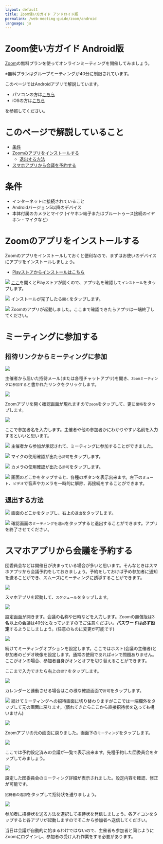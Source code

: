 ```yaml
---
layout: default
title: Zoom使い方ガイド アンドロイド版 
permalink: /web-meeting-guide/zoom/android
language: ja
---
```

# Zoom使い方ガイド Android版

[Zoom](https://zoom.us/)の無料プランを使ってオンラインミーティングを開催してみましょう。

※無料プランはグループミーティングが40分に制限されています。

このページではAndroidアプリで解説しています。

* パソコンの方は[こちら](ZoomMeeting.md)
* iOSの方は[こちら](ios.md)

を参照してください。

# このページで解説していること
* [条件](#条件)
* [Zoomのアプリをインストールする](#Zoomのアプリをインストールする)
	* [退出する方法](#退出する方法)
* [スマホアプリから会議を予約する](#スマホアプリから会議を予約する)

# 条件
* インターネットに接続されていること
* Androidバージョン5以降のデバイス
* 本体付属のカメラとマイク (イヤホン端子またはブルートゥース接続のイヤホン・マイクなど)

# Zoomのアプリをインストールする
Zoomのアプリをインストールしておくと便利なので、まずはお使いのデバイスにアプリをインストールしましょう。

* [Playストアからインストールはこちら](https://play.google.com/store/apps/details?id=us.zoom.videomeetings)

![](images/android/android_2.jpg)
[ここ](https://play.google.com/store/apps/details?id=us.zoom.videomeetings)を開くとPlayストアが開くので、アプリ名を確認して`インストール`をタップします。

![](images/android/android_3.jpg)
インストールが完了したら`開く`をタップします。

![](images/android/android_4.jpg)
Zoomのアプリが起動しました。ここまで確認できたらアプリは一端終了してください。

# ミーティングに参加する
## 招待リンクからミーティングに参加

![](images/android/android_6.jpg)

主催者から届いた招待メール(または各種チャットアプリ)を開き、`Zoomミーティングに参加する`と書かれたリンクをクリックします。

![](images/android/android_7.jpg)

Zoomアプリを開く確認画面が現れますので`zoom`をタップして、更に`常時`をタップします。

![](images/android/android_8.jpg)

ここで参加者名を入力します。主催者や他の参加者かにわかりやすい名前を入力するといいと思います。

![](images/android/android_9.jpg)
主催者から参加が承認されて、ミーティングに参加することができました。

![](images/android/android_10.jpg)
マイクの使用確認が出たら`許可`をタップします。

![](images/android/android_12.jpg)
カメラの使用確認が出たら`許可`をタップします。

![](images/android/android_11.jpg)
画面のどこかをタップすると、各種のボタンを表示出来ます。左下の`ミュート`、`ビデオ`で音声やカメラを一時的に解除、再接続をすることができます。

## 退出する方法
![](images/android/android_14.jpg)
画面のどこかをタップし、右上の`退出`をタップします。

![](images/android/android_15.jpg)
確認画面の`ミーティングを退出`をタップすると退出することができます。アプリを終了させてください。

# スマホアプリから会議を予約する
団委員会などは開催日が決まっている場合が多いと思います。そんなときはスマホアプリから会議予約をしておきましょう。予約をしておけば予め参加者に通知を送ることができ、スムーズにミーティングに誘導することができます。


![](images/android/setupmeeting/z_2.jpg)

スマホアプリを起動して、`スケジュール`をタップします。

![](images/android/setupmeeting/z_3.jpg)

設定画面が開きます。会議の名称や日時などを入力します。Zoomの無償版は3名以上の会議は40分となっていますのでご注意ください。**パスワードは必ず設定**するようにしましょう。(任意のものに変更が可能です)

![](images/android/setupmeeting/z_4.jpg)

続けてミーティングオプションを設定します。ここではホスト(会議の主催者)と参加者のビデオ映像を設定します。通常の使用であれば`オン`で問題ありません。ここがオンの場合、参加者自身がオンとオフを切り替えることができます。

ここまで入力できたら右上の`完了`をタップします。

![](images/android/setupmeeting/z_5.jpg)

カレンダーと連動させる場合はこの様な確認画面で`許可`をタップします。

![](images/android/setupmeeting/z_6.jpg)
続けてミーティングへの招待画面に切り替わりますがここでは一端欄外をタップして元の画面に戻ります。(慣れてきたらここから直接招待状を送っても構いません)

![](images/android/setupmeeting/z_7.jpg)

Zoomアプリの元の画面に戻りました。画面下の`ミーティング`をタップします。

![](images/android/setupmeeting/z_8.jpg)

ここでは予約設定済みの会議が一覧で表示出来ます。先程予約した団委員会をタップしてみましょう。

![](images/android/setupmeeting/z_9.jpg)

設定した団委員会のミーティング詳細が表示されました。設定内容を確認、修正が可能です。

`招待者の追加`をタップして招待状を送りましょう。

![](images/android/setupmeeting/z_10.jpg)

参加者に招待状を送る方法を選択して招待状を発信しましょう。各アイコンをタップすると各アプリが起動しますのでそこから参加者へ送信してください。

当日は会議が自動的に始まるわけではないので、主催者も参加者と同じようにZoomにログインし、参加者の受け入れ作業をする必要があります。